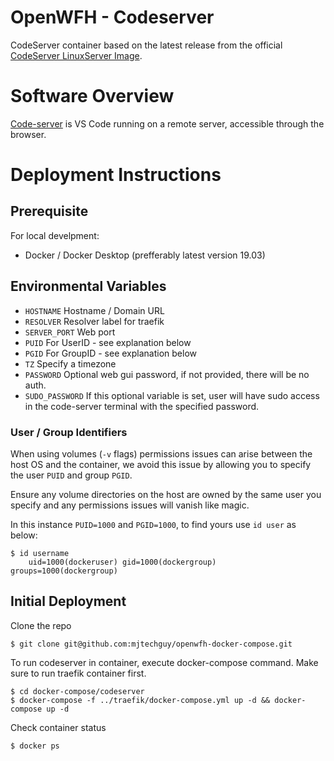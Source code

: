 # OpenWFH - Codeserver
CodeServer container based on the latest release from the official [CodeServer LinuxServer Image](https://hub.docker.com/r/linuxserver/code-server).

# Software Overview
[Code-server](https://coder.com) is VS Code running on a remote server, accessible through the browser.

# Deployment Instructions
## Prerequisite
For local develpment:
- Docker / Docker Desktop (prefferably latest version 19.03)

## Environmental Variables
- `HOSTNAME` Hostname / Domain URL
- `RESOLVER` Resolver label for traefik
- `SERVER_PORT` Web port
- `PUID` For UserID - see explanation below
- `PGID` For GroupID - see explanation below
- `TZ` Specify a timezone
- `PASSWORD` Optional web gui password, if not provided, there will be no auth.
- `SUDO_PASSWORD` If this optional variable is set, user will have sudo access in the code-server terminal with the specified password.

### User / Group Identifiers
When using volumes (`-v` flags) permissions issues can arise between the host OS and the container, we avoid this issue by allowing you to specify the user `PUID` and group `PGID`.

Ensure any volume directories on the host are owned by the same user you specify and any permissions issues will vanish like magic.

In this instance `PUID=1000` and `PGID=1000`, to find yours use `id user` as below:
```console
$ id username
    uid=1000(dockeruser) gid=1000(dockergroup) groups=1000(dockergroup)
```

## Initial Deployment
Clone the repo
```console
$ git clone git@github.com:mjtechguy/openwfh-docker-compose.git
```
To run codeserver in container, execute docker-compose command. Make sure to run traefik container first.
```console
$ cd docker-compose/codeserver
$ docker-compose -f ../traefik/docker-compose.yml up -d && docker-compose up -d
```
Check container status
```console
$ docker ps
```